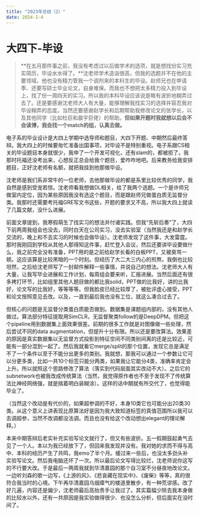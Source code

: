 ```yaml
---
title: "2023年总结（2）"
date: 2024-1-4
---
```


# 大四下-毕设

>**在五月那件事之前，我没有考虑过以后做学术的选项，就是想找份实习充实简历，毕设水水得了。**沈老师学术造诣很高，但我的选题并不在他的主要领域，他也没有精力管我一个调剂来的本科生的毕设。赵师兄也在申请季、还要写硕士毕业论文，自身难保。而我也不想把太多精力投入到毕设上，找了份一周四天的实习。所以我的本科毕设应该说是略有波折地糊弄过去了。还是要感谢沈老师大人有大量，能够理解我找实习的选择并容忍我对毕设糊弄的态度。当然还要感谢赵学长和后期帮助我修改论文的张学长，以及其他同学（比如杜巨和晨宇巨佬）的帮助。**但如果开题时我就想以后会不会读博，我会找一个match的组，认真去做。**

电子系的毕业设计是大四上学期中选导师和题目，大四下开题、中期然后最终答辩。我大四上的时候要匆忙准备出国事项，对毕设不是特别重视。电子系跟CS相关的毕设题目本身就很少，我申了一个开发可视化，还有slam的，都被拒了。我那时托福还没考出来，心想反正总会给我个题目，爱咋咋地吧。后来教务给我安排题目，正好沈老师有名额，就把我挂到他那做毕设。

沈老师是我们系非常牛的一位老师，去他那做毕设的都是系里比较优秀的同学，我自然是感到受宠若惊。沈老师看我想做DL相关，给了我两个选题。一个是许师兄做室内定位，因为某些原因我没有选这个题目，而是跟赵师兄做蛋白质无监督分类。我那时还需要考托福GRE写文书这些，开题的要求又不高，所以我大四上就读了几篇文献，没什么进展。

前面文章提到，我寒假萌生了找实习的想法并付诸实践。但我“先斩后奏”了，大四下前两周我组会也没去，同时白天在公司实习，没去实验室（当然我还是和赵学长交流的，晚上和不去实习的时候也会做毕设）。沈老师发现了这件事，大发雷霆。那时我刚回到学校从其他人那得知这件事，赶忙登入会议，然后还要讲毕设要做什么，我之前完全没有准备，PPT用的是之前给赵学长看的白板PPT，又被臭骂一顿。这应该算是比较黑暗的一个时刻。但经历了大二大三内心的煎熬，我倒也比较坦然，之后给沈老师写了一封邮件解释一些事情，并说自己的想法。沈老师大人有大量，让我写毕业进展和工作计划，每周组会要来听，汇报进展。当然后面还有很多拷打环节，比如组里其他人题目做的都比我solid，PPT做的比我好，讲的比我好，论文写的比我好，等等等等。但我脸皮已经比较厚了，被批评虚心接受，PPT和论文按照意见去改。以及，一直到最后我也没有工位，就这么凑合过去了。

但核心的问题是无监督分类蛋白质能否做到。数据集是课题组内部的，没有其他人做过。算法部分特征提取用SimCLR，无监督聚类follow的是DeepDPM。但把这个pipeline用到数据集上面效果很差。前期的很多工作就是对图像做一些处理，然后尝试不同的data augmentation，但提升十分有限。所以还是要改算法。效果差的原因是真实数据集以无监督方式投影到特征空间不同类别间离的还是比较近，可能有一部分混到一起了。然后我就看它merge/split的那个位置，发现它总是满足不了一个条件以至于不能分出更多的类别。我就想，那我可以通过一个参数让它可以分更多类，比如一共10个标签只能分两类，如果我让它能分4类，准确率肯定会上升。所以就照这个思路修改了算法（落实到代码层面其实改动不大）。之后它的subnetwork也被我改成传统算法（当然，我觉得原作者也不至于发现不了传统算法比神经网络强，就是揣着明白装糊涂）。这样的话中期就有所交代了，也觉得能毕业了。

（当然这个改动是有代价的，如果超参调的不好，本身10类它也可能分出20类30类。从这个意义上讲表现比原算法好是因为我大致知道标签的真值范围所以我可以去调超参，当然不改调都没法调。而且也没有给这个改动想出elegant的理论解释。）

本来中期答辩后老实补充实验写论文就行了，但又有些波折。五一假期鼓起勇气去见了一个人。本以为我已经放下了，但回来我发现并没有。我对她的求而不得与高中、本科的经历产生了共鸣，我emo了半个月。缓过来一些后，也没太多劲头补实验写论文。然后我电脑还坏了一次。所以最后论文写得比较烂，沈老师说你这写的不行要大改。于是最后一两周我就到华清嘉园的那个自习室不分昼夜地改论文。一边听刘森的歌一边写，《上游的风》、《悲哀藏在现实中》、《废柴》等等，真的很符合我当时的心境。下午再华清嘉园乌烟瘴气的楼道里散步，有一种荒谬感。改了好几遍，内容还是偏少，沈老师最后高抬贵手让我过了。其实篇幅少除去我本身做的比较水以外，还有一共原因是我实验做得很少、也没怎么分析，但后面实在没时间了。
